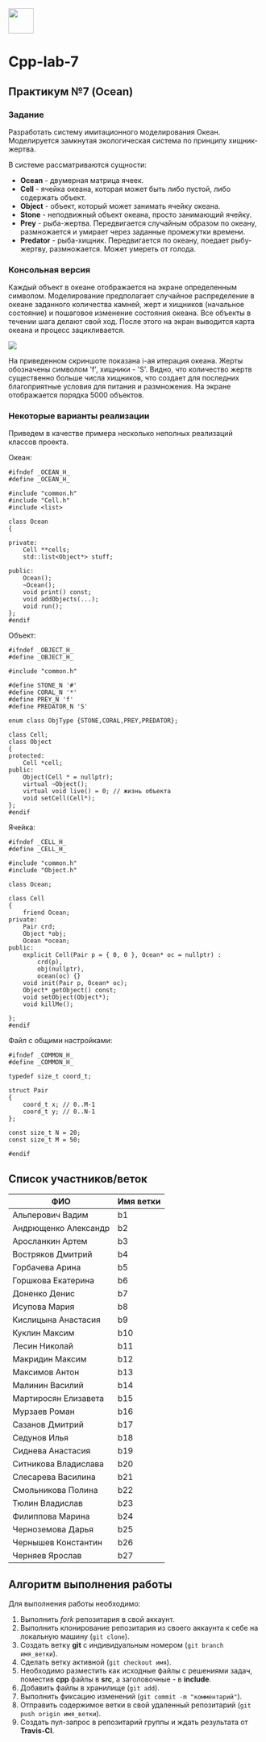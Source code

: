 

<img src="img/red.png" width="50" height="50">

# Cpp-lab-7

## Практикум №7 (Ocean)

### Задание

Разработать систему имитационного моделирования Океан. Моделируется замкнутая экологическая система по принципу хищник-жертва.

В системе рассматриваются сущности:

- **Ocean** - двумерная матрица ячеек.
- **Cell** - ячейка океана, которая может быть либо пустой, либо содержать объект.
- **Object** - объект, который может занимать ячейку океана.
- **Stone** - неподвижный объект океана, просто занимающий ячейку.
- **Prey** - рыба-жертва. Передвигается случайным образом по океану, размножается и умирает через заданные промежутки времени.
- **Predator** - рыба-хищник. Передвигается по океану, поедает рыбу-жертву, размножается. Может умереть от голода.


### Консольная версия

Каждый объект в океане отображается на экране определенным символом. Моделирование предполагает случайное распределение в океане заданного количества камней, жерт и хищников (начальное состояние) и пошаговое изменение состояния океана. Все объекты в течении шага делают свой ход. После этого на экран выводится карта океана и процесс зацикливается.

<img src="img/ocean.png">

На приведенном скриншоте показана i-ая итерация океана. Жерты обозначены символом 'f', хищники - 'S'. Видно, что количество жертв существенно больше числа хищников, что создает для последних благоприятные условия для питания и размножения. На экране отображается порядка 5000 объектов.

### Некоторые варианты реализации

Приведем в качестве примера несколько неполных реализаций классов проекта.

Океан:

```
#ifndef _OCEAN_H_
#define _OCEAN_H_

#include "common.h"
#include "Cell.h"
#include <list>

class Ocean
{
	
private:
	Cell **cells;
	std::list<Object*> stuff;

public:
	Ocean();
	~Ocean();
	void print() const;
	void addObjects(...);
	void run();
};
#endif
```

Объект:

```
#ifndef _OBJECT_H_
#define _OBJECT_H_

#include "common.h"

#define STONE_N '#'
#define CORAL_N '*'
#define PREY_N 'f'
#define PREDATOR_N 'S'

enum class ObjType {STONE,CORAL,PREY,PREDATOR};

class Cell;
class Object
{
protected:
	Cell *cell;
public:
	Object(Cell * = nullptr);
	virtual ~Object();
	virtual void live() = 0; // жизнь объекта
	void setCell(Cell*);
};
#endif
```

Ячейка:

```
#ifndef _CELL_H_
#define _CELL_H_

#include "common.h"
#include "Object.h"

class Ocean;

class Cell
{
	friend Ocean;
private:
	Pair crd;
	Object *obj;
	Ocean *ocean;
public:
	explicit Cell(Pair p = { 0, 0 }, Ocean* oc = nullptr) :
		crd(p),
		obj(nullptr),
		ocean(oc) {}
	void init(Pair p, Ocean* oc);
	Object* getObject() const;
	void setObject(Object*);
	void killMe();

};
#endif
```

Файл с общими настройками:

```
#ifndef _COMMON_H_
#define _COMMON_H_

typedef size_t coord_t;

struct Pair
{
	coord_t x; // 0..M-1
	coord_t y; // 0..N-1
};

const size_t N = 20;
const size_t M = 50;

#endif
```

 
## Список участников/веток

|  ФИО              | Имя ветки |
|-------------------|-----------|
|Альперович	Вадим | b1|
|Андрющенко	Александр|b2|
|Аросланкин	Артем|b3|
|Востряков	Дмитрий|b4|
|Горбачева	Арина|b5|
|Горшкова	Екатерина|b6||
|Доненко	Денис|b7|
|Исупова	Мария|b8|
|Кислицына	Анастасия|b9|
|Куклин	Максим|b10|
|Лесин	Николай|b11|
|Макридин	Максим|b12|
|Максимов	Антон|b13|
|Малинин	Василий|b14|
|Мартиросян	Елизавета|b15|
|Мурзаев	Роман|b16|
|Сазанов	Дмитрий|b17|
|Седунов	Илья|b18|
|Сиднева	Анастасия|b19|
|Ситникова	Владислава|b20|
|Слесарева	Василина|b21|
|Смольникова	Полина|b22|
|Тюлин	Владислав|b23|
|Филиппова	Марина|b24|
|Черноземова	Дарья|b25|
|Чернышев	Константин|b26|
|Черняев	Ярослав|b27|


## Алгоритм выполнения работы

Для выполнения работы необходимо:

1. Выполнить *fork* репозитария в свой аккаунт.
1. Выполнить клонирование репозитария из своего аккаунта к себе на локальную машину (`git clone`).
1. Создать ветку **git** с индивидуальным номером (`git branch имя_ветки`).
1. Сделать ветку активной (`git checkout имя`).
1. Необходимо разместить как исходные файлы с решениями задач, поместив **cpp** файлы в **src**, а заголовочные - в **include**. 
1. Добавить файлы в хранилище (`git add`).
1. Выполнить фиксацию изменений (`git commit -m "комментарий"`).
1. Отправить содержимое ветки в свой удаленный репозитарий (`git push origin имя_ветки`).
1. Создать пул-запрос в репозитарий группы и ждать результата от **Travis-CI**.

